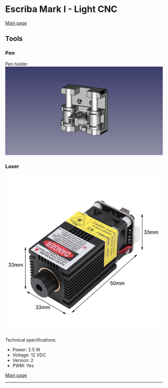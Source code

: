 # Escriba Mark I - Light CNC

[Main page]

## Tools

### Pen
Pen holder
![Pen holder](Pictures/Pen_holder.png)

<!---
Technical specifications:
- Material: ABS (3D printed) and steel
--->

### Laser
![Laser](Pictures/Laser_445nm_2500mW.jpg)

Technical specifications:
- Power: 2.5 W
- Voltage: 12 VDC
- Version: 2
- PWM: Yes

<!---
#### Operation
 Material  | Power (mW) | Feed (ms)
-----------|------------|-----------
 Paper     |        980 |      1000
 Cardboard |            | 
 Foarm     |            | 
 Wood      |            | 
 Leather   |            | 
 Acrilic   |            | 
--->

[Main page]

---

[Main page]: ../README.md
